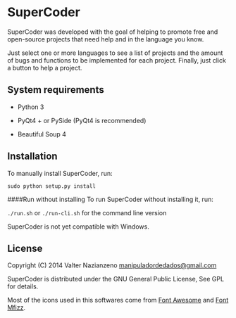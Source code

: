 SuperCoder
===========

SuperCoder was developed with the goal of helping to promote free and open-source projects that need help and in the language you know.

Just select one or more languages to see a list of projects and the amount of bugs and functions to be implemented for each project. Finally, just click a button to help a project.

System requirements
-------------------
* Python 3

* PyQt4 + or PySide (PyQt4 is recommended)

* Beautiful Soup 4

Installation
------------
To manually install SuperCoder, run:

    sudo python setup.py install

####Run without installing
To run SuperCoder without installing it, run:

```./run.sh``` or ```./run-cli.sh``` for the command line version

SuperCoder is not yet compatible with Windows.

License
-------

Copyright (C) 2014 Valter Nazianzeno <manipuladordedados@gmail.com>

SuperCoder is distributed under the GNU General Public License, See GPL for details.

Most of the icons used in this softwares come from [Font Awesome](http://fontawesome.io/) and [Font Mfizz](http://fizzed.com/oss/font-mfizz).